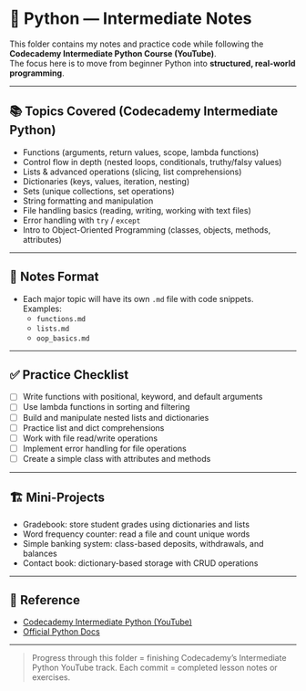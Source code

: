 # 🐍 Python — Intermediate Notes

This folder contains my notes and practice code while following the **Codecademy Intermediate Python Course (YouTube)**.  
The focus here is to move from beginner Python into **structured, real-world programming**.

---

## 📚 Topics Covered (Codecademy Intermediate Python)
- Functions (arguments, return values, scope, lambda functions)
- Control flow in depth (nested loops, conditionals, truthy/falsy values)
- Lists & advanced operations (slicing, list comprehensions)
- Dictionaries (keys, values, iteration, nesting)
- Sets (unique collections, set operations)
- String formatting and manipulation
- File handling basics (reading, writing, working with text files)
- Error handling with `try` / `except`
- Intro to Object-Oriented Programming (classes, objects, methods, attributes)

---

## 📝 Notes Format
- Each major topic will have its own `.md` file with code snippets.  
  Examples:  
  - `functions.md`  
  - `lists.md`  
  - `oop_basics.md`

---

## ✅ Practice Checklist
- [ ] Write functions with positional, keyword, and default arguments  
- [ ] Use lambda functions in sorting and filtering  
- [ ] Build and manipulate nested lists and dictionaries  
- [ ] Practice list and dict comprehensions  
- [ ] Work with file read/write operations  
- [ ] Implement error handling for file operations  
- [ ] Create a simple class with attributes and methods  

---

## 🏗️ Mini-Projects
- Gradebook: store student grades using dictionaries and lists  
- Word frequency counter: read a file and count unique words  
- Simple banking system: class-based deposits, withdrawals, and balances  
- Contact book: dictionary-based storage with CRUD operations  

---

## 🔗 Reference
- [Codecademy Intermediate Python (YouTube)](https://www.youtube.com/playlist?list=PLS8bJpppc2fPTx3R6YwrBjFq8Krx9VtVW)  
- [Official Python Docs](https://docs.python.org/3/tutorial/)  

---

> Progress through this folder = finishing Codecademy’s Intermediate Python YouTube track. Each commit = completed lesson notes or exercises.
